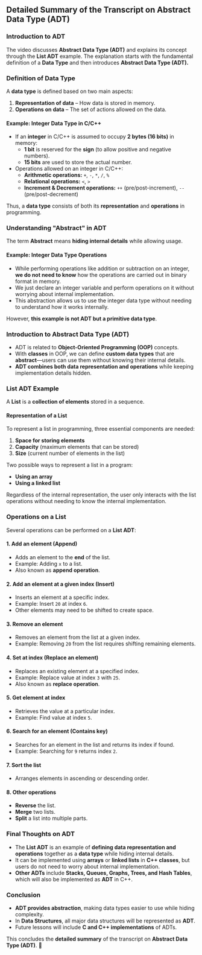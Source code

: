 ## **Detailed Summary of the Transcript on Abstract Data Type (ADT)**

### **Introduction to ADT**

The video discusses **Abstract Data Type (ADT)** and explains its concept through the **List ADT** example. The explanation starts with the fundamental definition of a **Data Type** and then introduces **Abstract Data Type (ADT).**

### **Definition of Data Type**

A **data type** is defined based on two main aspects:

1. **Representation of data** – How data is stored in memory.
2. **Operations on data** – The set of actions allowed on the data.

#### **Example: Integer Data Type in C/C++**

- If an **integer** in C/C++ is assumed to occupy **2 bytes (16 bits)** in memory:
  - **1 bit** is reserved for the **sign** (to allow positive and negative numbers).
  - **15 bits** are used to store the actual number.
- Operations allowed on an integer in C/C++:
  - **Arithmetic operations:** `+`, `-`, `*`, `/`, `%`
  - **Relational operations:** `<`, `>`
  - **Increment & Decrement operations:** `++` (pre/post-increment), `--` (pre/post-decrement)

Thus, a **data type** consists of both its **representation** and **operations** in programming.

### **Understanding "Abstract" in ADT**

The term **Abstract** means **hiding internal details** while allowing usage.

#### **Example: Integer Data Type Operations**

- While performing operations like addition or subtraction on an integer, **we do not need to know** how the operations are carried out in binary format in memory.
- We just declare an integer variable and perform operations on it without worrying about internal implementation.
- This abstraction allows us to use the integer data type without needing to understand how it works internally.

However, **this example is not ADT but a primitive data type**.

### **Introduction to Abstract Data Type (ADT)**

- ADT is related to **Object-Oriented Programming (OOP)** concepts.
- With **classes** in OOP, we can define **custom data types** that are **abstract**—users can use them without knowing their internal details.
- **ADT combines both data representation and operations** while keeping implementation details hidden.

### **List ADT Example**

A **List** is a **collection of elements** stored in a sequence.

#### **Representation of a List**

To represent a list in programming, three essential components are needed:

1. **Space for storing elements**
2. **Capacity** (maximum elements that can be stored)
3. **Size** (current number of elements in the list)

Two possible ways to represent a list in a program:

- **Using an array**
- **Using a linked list**

Regardless of the internal representation, the user only interacts with the list operations without needing to know the internal implementation.

### **Operations on a List**

Several operations can be performed on a **List ADT**:

#### **1. Add an element (Append)**

- Adds an element to the **end** of the list.
- Example: Adding `x` to a list.
- Also known as **append operation**.

#### **2. Add an element at a given index (Insert)**

- Inserts an element at a specific index.
- Example: Insert `20` at index `6`.
- Other elements may need to be shifted to create space.

#### **3. Remove an element**

- Removes an element from the list at a given index.
- Example: Removing `20` from the list requires shifting remaining elements.

#### **4. Set at index (Replace an element)**

- Replaces an existing element at a specified index.
- Example: Replace value at index `3` with `25`.
- Also known as **replace operation**.

#### **5. Get element at index**

- Retrieves the value at a particular index.
- Example: Find value at index `5`.

#### **6. Search for an element (Contains key)**

- Searches for an element in the list and returns its index if found.
- Example: Searching for `9` returns index `2`.

#### **7. Sort the list**

- Arranges elements in ascending or descending order.

#### **8. Other operations**

- **Reverse** the list.
- **Merge** two lists.
- **Split** a list into multiple parts.

### **Final Thoughts on ADT**

- The **List ADT** is an example of **defining data representation and operations** together as a **data type** while hiding internal details.
- It can be implemented using **arrays** or **linked lists** in **C++ classes**, but users do not need to worry about internal implementation.
- **Other ADTs** include **Stacks, Queues, Graphs, Trees, and Hash Tables**, which will also be implemented as **ADT** in C++.

### **Conclusion**

- **ADT provides abstraction**, making data types easier to use while hiding complexity.
- In **Data Structures**, all major data structures will be represented as **ADT**.
- Future lessons will include **C and C++ implementations** of ADTs.

This concludes the **detailed summary** of the transcript on **Abstract Data Type (ADT)**. 🚀
